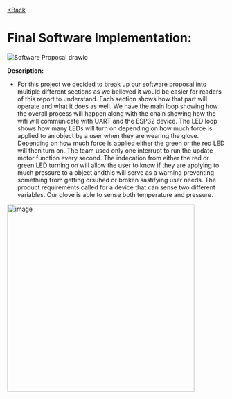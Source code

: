 [<Back](https://team-208-github-io.github.io/Team-208/)

# Final Software Implementation: 

![Software Proposal drawio](https://user-images.githubusercontent.com/122709159/235580754-affaf278-98c8-42ca-82ef-f57de9f3ae39.png)

**Description:**
* For this project we decided to break up our software proposal into multiple different sections as we believed it would be easier for readers of this report to understand\. Each section shows how that part will operate and what it does as well\. We have the main loop showing how the overall process will happen along with the chain showing how the wifi will communicate with UART and the ESP32 device\.  The LED loop shows how many LEDs will turn on depending on how much force is applied to an object by a user when they are wearing the glove\. Depending on how much force is applied either the green or the red LED will then turn on\. The team used only one interrupt to run the update motor function every second\. The indecation from either the red or green LED turning on will allow the user to know if they are applying to much pressure to a object andthis will serve as a warning preventing something from getting crsuhed or broken sastifying user needs\. The product requirements called for a device that can sense two different variables\. Our glove is able to sense both temperature and pressure\.

<img width="432" alt="image" src="https://user-images.githubusercontent.com/122709159/235581557-0d82040f-bf74-4ff4-b5c8-7444821b8827.png">
